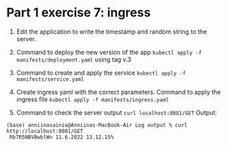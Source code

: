 # Part 1 exercise 7: ingress

1. Edit the application to write the timestamp and random string to the server.

2. Command to deploy the new version of the app  `kubectl apply -f manifests/deployment.yaml` using tag v.3

3. Command to create and apply the service  `kubectl apply -f manifests/service.yaml`

4. Create ingress yaml with the correct parameters. Command to apply the ingress file `kubectl apply -f manifests/ingress.yaml`

5. Command to check the server output  `curl localhost:8081/GET`
Output:
```
(base) anniinasainio@Anniinas-MacBook-Air Log output % curl http://localhost:8081/GET
 Rb7R5NBVBwblWn 11.6.2022 13.12.15%   
```
